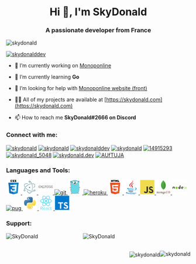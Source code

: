 <h1 align="center">Hi 👋, I'm SkyDonald</h1>
<h3 align="center">A passionate developer from France</h3>

<p align="left"> <img src="https://komarev.com/ghpvc/?username=skydonald&label=Profile%20views&color=0e75b6&style=flat" alt="skydonald" /> </p>

<p align="left"> <a href="https://twitter.com/skydonalddev" target="blank"><img src="https://img.shields.io/twitter/follow/skydonalddev?logo=twitter&style=for-the-badge" alt="skydonalddev" /></a> </p>

- 🔭 I’m currently working on [Monoponline](https://github.com/Monoponline)

- 🌱 I’m currently learning **Go**

- 🤝 I’m looking for help with [Monoponline website (front)](https://github.com/Monoponline/client)

- 👨‍💻 All of my projects are available at [https://skydonald.com](https://skydonald.com)

- 📫 How to reach me **SkyDonald#2666 on Discord**

<h3 align="left">Connect with me:</h3>
<p align="left">
<a href="https://codepen.io/skydonald" target="blank"><img align="center" src="https://raw.githubusercontent.com/rahuldkjain/github-profile-readme-generator/master/src/images/icons/Social/codepen.svg" alt="skydonald" height="30" width="40" /></a>
<a href="https://dev.to/skydonald" target="blank"><img align="center" src="https://cdn.jsdelivr.net/npm/simple-icons@3.0.1/icons/dev-dot-to.svg" alt="skydonald" height="30" width="40" /></a>
<a href="https://twitter.com/skydonalddev" target="blank"><img align="center" src="https://raw.githubusercontent.com/rahuldkjain/github-profile-readme-generator/master/src/images/icons/Social/twitter.svg" alt="skydonalddev" height="30" width="40" /></a>
<a href="https://linkedin.com/in/skydonald" target="blank"><img align="center" src="https://raw.githubusercontent.com/rahuldkjain/github-profile-readme-generator/master/src/images/icons/Social/linked-in-alt.svg" alt="skydonald" height="30" width="40" /></a>
<a href="https://stackoverflow.com/users/14915293" target="blank"><img align="center" src="https://raw.githubusercontent.com/rahuldkjain/github-profile-readme-generator/master/src/images/icons/Social/stack-overflow.svg" alt="14915293" height="30" width="40" /></a>
<a href="https://codesandbox.com/skydonald_5048" target="blank"><img align="center" src="https://cdn.jsdelivr.net/npm/simple-icons@3.0.1/icons/codesandbox.svg" alt="skydonald_5048" height="30" width="40" /></a>
<a href="https://instagram.com/skydonald.dev" target="blank"><img align="center" src="https://raw.githubusercontent.com/rahuldkjain/github-profile-readme-generator/master/src/images/icons/Social/instagram.svg" alt="skydonald.dev" height="30" width="40" /></a>
<a href="https://discord.gg/AUfTUJA" target="blank"><img align="center" src="https://raw.githubusercontent.com/rahuldkjain/github-profile-readme-generator/master/src/images/icons/Social/discord.svg" alt="AUfTUJA" height="30" width="40" /></a>
</p>

<h3 align="left">Languages and Tools:</h3>
<p align="left"> <a href="https://www.w3schools.com/css/" target="_blank"> <img src="https://raw.githubusercontent.com/devicons/devicon/master/icons/css3/css3-original-wordmark.svg" alt="css3" width="40" height="40"/> </a> <a href="https://www.electronjs.org" target="_blank"> <img src="https://raw.githubusercontent.com/devicons/devicon/master/icons/electron/electron-original.svg" alt="electron" width="40" height="40"/> </a> <a href="https://expressjs.com" target="_blank"> <img src="https://raw.githubusercontent.com/devicons/devicon/master/icons/express/express-original-wordmark.svg" alt="express" width="40" height="40"/> </a> <a href="https://git-scm.com/" target="_blank"> <img src="https://www.vectorlogo.zone/logos/git-scm/git-scm-icon.svg" alt="git" width="40" height="40"/> </a> <a href="https://golang.org" target="_blank"> <img src="https://raw.githubusercontent.com/devicons/devicon/master/icons/go/go-original.svg" alt="go" width="40" height="40"/> </a> <a href="https://heroku.com" target="_blank"> <img src="https://www.vectorlogo.zone/logos/heroku/heroku-icon.svg" alt="heroku" width="40" height="40"/> </a> <a href="https://www.w3.org/html/" target="_blank"> <img src="https://raw.githubusercontent.com/devicons/devicon/master/icons/html5/html5-original-wordmark.svg" alt="html5" width="40" height="40"/> </a> <a href="https://www.java.com" target="_blank"> <img src="https://raw.githubusercontent.com/devicons/devicon/master/icons/java/java-original.svg" alt="java" width="40" height="40"/> </a> <a href="https://developer.mozilla.org/en-US/docs/Web/JavaScript" target="_blank"> <img src="https://raw.githubusercontent.com/devicons/devicon/master/icons/javascript/javascript-original.svg" alt="javascript" width="40" height="40"/> </a> <a href="https://www.mongodb.com/" target="_blank"> <img src="https://raw.githubusercontent.com/devicons/devicon/master/icons/mongodb/mongodb-original-wordmark.svg" alt="mongodb" width="40" height="40"/> </a> <a href="https://nodejs.org" target="_blank"> <img src="https://raw.githubusercontent.com/devicons/devicon/master/icons/nodejs/nodejs-original-wordmark.svg" alt="nodejs" width="40" height="40"/> </a> <a href="https://pugjs.org" target="_blank"> <img src="https://cdn.worldvectorlogo.com/logos/pug.svg" alt="pug" width="40" height="40"/> </a> <a href="https://www.python.org" target="_blank"> <img src="https://raw.githubusercontent.com/devicons/devicon/master/icons/python/python-original.svg" alt="python" width="40" height="40"/> </a> <a href="https://reactjs.org/" target="_blank"> <img src="https://raw.githubusercontent.com/devicons/devicon/master/icons/react/react-original-wordmark.svg" alt="react" width="40" height="40"/> </a> <a href="https://www.typescriptlang.org/" target="_blank"> <img src="https://raw.githubusercontent.com/devicons/devicon/master/icons/typescript/typescript-original.svg" alt="typescript" width="40" height="40"/> </a> </p>

<h3 align="left">Support:</h3>
<p>
  <a href="https://www.buymeacoffee.com/SkyDonald"> <img align="left" src="https://cdn.buymeacoffee.com/buttons/v2/default-yellow.png" height="50" width="210" alt="SkyDonald" /></a>
  <a href="https://ko-fi.com/M4M26MFDB"> <img align="left" src="https://ko-fi.com/img/githubbutton_sm.svg" height="50" width="210" alt="SkyDonald" /></a>
</p><br><br>

<p><img align="right" src="https://github-readme-stats.vercel.app/api/top-langs?username=skydonald&show_icons=true&locale=en&layout=compact" alt="skydonald" /></p>

<p>&nbsp;<img align="right" src="https://github-readme-stats.vercel.app/api?username=skydonald&show_icons=true&locale=en" alt="skydonald" /></p>
